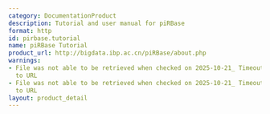 ```yaml
---
category: DocumentationProduct
description: Tutorial and user manual for piRBase
format: http
id: pirbase.tutorial
name: piRBase Tutorial
product_url: http://bigdata.ibp.ac.cn/piRBase/about.php
warnings:
- File was not able to be retrieved when checked on 2025-10-21_ Timeout connecting
  to URL
- File was not able to be retrieved when checked on 2025-10-21_ Timeout connecting
  to URL
layout: product_detail
---
```

